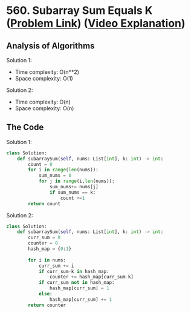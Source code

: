 # 560. Subarray Sum Equals K ([Problem Link](https://leetcode.com/problems/subarray-sum-equals-k/)) ([Video Explanation](https://www.youtube.com/watch?v=6poxiip7sBY))
## Analysis of Algorithms
Solution 1:
 - Time complexity: O(n**2)
 - Space complexity: O(1)

Solution 2:
 - Time complexity: O(n)
 - Space complexity: O(n)

## The Code
Solution 1:
```Python 
class Solution:
    def subarraySum(self, nums: List[int], k: int) -> int:
        count = 0
        for i in range(len(nums)):
            sum_nums = 0
            for j in range(i,len(nums)):
                sum_nums+= nums[j]
                if sum_nums == k:
                    count +=1
        return count
```

Solution 2:
```Python
class Solution:
    def subarraySum(self, nums: List[int], k: int) -> int:
        curr_sum = 0
        counter = 0
        hash_map = {0:1}
        
        for i in nums:
            curr_sum += i
            if curr_sum-k in hash_map:
                counter += hash_map[curr_sum-k]
            if curr_sum not in hash_map:
                hash_map[curr_sum] = 1
            else:
                hash_map[curr_sum] += 1
        return counter
```

